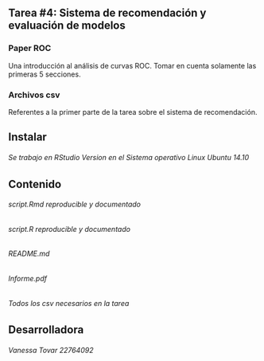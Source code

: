 ## Tarea #4: Sistema de recomendación y evaluación de modelos

### Paper ROC 
Una introducción al análisis de curvas ROC. Tomar en cuenta solamente las primeras 5 secciones.

### Archivos csv
Referentes a la primer parte de la tarea sobre el sistema de recomendación.

## Instalar
###### Se trabajo en RStudio Version en el Sistema operativo Linux Ubuntu 14.10

## Contenido
######  script.Rmd reproducible y documentado
######  script.R reproducible y documentado
######  README.md 
######  Informe.pdf 
######  Todos los csv necesarios en la tarea

## Desarrolladora
###### Vanessa Tovar 22764092
